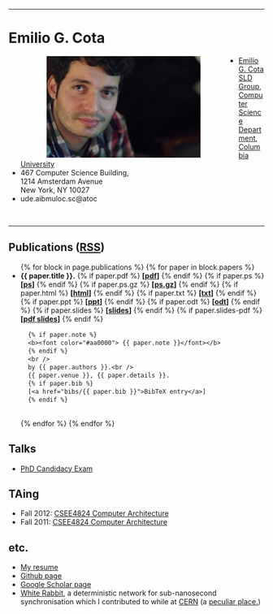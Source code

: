 ---
<h1>Emilio G. Cota</h1>

<img ALIGN="left" width="303" height="200" hspace="75" src="images/cota0.jpg" alt="Emilio picture">
<ul>
<li><a href="http://www.cs.columbia.edu/~cota">Emilio G. Cota</a></li>
<a href="http://sld.cs.columbia.edu/">SLD Group</a>, <a href="http://www.cs.columbia.edu/">Computer Science Department</a>, <a href="http://www.columbia.edu/">Columbia University</a></li>
<li>467 Computer Science Building,
<br />
1214 Amsterdam Avenue
<br />
New York, NY 10027
</li>
<li><span class="oppdir">ude.aibmuloc.sc@atoc</span></li>
</ul>
<br />
<hr />
<h2>Publications (<a href="pubs.rss">RSS</a>)</h2>
<ul>
{% for block in page.publications %}
  {% for paper in block.papers %}
  <li>
      <b>{{ paper.title }}.</b>
      {% if paper.pdf %}
      <b> [<a href="pubs/{{ paper.pdf }}">pdf</a>]</b>
      {% endif %}
      {% if paper.ps %}
      <b> [<a href="pubs/{{ paper.ps }}">ps</a>]</b>
      {% endif %}
      {% if paper.ps.gz %}
      <b> [<a href="pubs/{{ paper.ps.gz }}">ps.gz</a>]</b>
      {% endif %}
      {% if paper.html %}
      <b> [<a href="pubs/{{ paper.html }}">html</a>]</b>
      {% endif %}
      {% if paper.txt %}
      <b> [<a href="pubs/{{ paper.txt }}">txt</a>]</b>
      {% endif %}
      {% if paper.ppt %}
      <b> [<a href="pubs/{{ paper.ppt }}">ppt</a>]</b>
      {% endif %}
      {% if paper.odt %}
      <b> [<a href="pubs/{{ paper.odt }}">odt</a>]</b>
      {% endif %}
      {% if paper.slides %}
      <b> [<a href="pubs/{{ paper.slides }}">slides</a>]</b>
      {% endif %}
      {% if paper.slides-pdf %}
      <b> [<a href="pubs/{{ paper.slides-pdf }}">pdf slides</a>]</b>
      {% endif %}

      {% if paper.note %}
      <b><font color="#aa0000"> {{ paper.note }}</font></b>
      {% endif %}
      <br />
      by {{ paper.authors }}.<br />
      {{ paper.venue }}, {{ paper.details }}.
      {% if paper.bib %}
      [<a href="bibs/{{ paper.bib }}">BibTeX entry</a>]
      {% endif %}
  </li>
  <br />
  {% endfor %}
{% endfor %}
</ul>

<h2>Talks</h2>
<ul>
   <li><a href="candidacy.html">PhD Candidacy Exam</a></li>
</ul>

<h2>TAing</h2>
<ul>
<li>Fall 2012: <a href="http://www.cs.columbia.edu/~cs4824/">CSEE4824 Computer Architecture</a></li>
<li>Fall 2011: <a href="http://www.cs.columbia.edu/~cs4824/">CSEE4824 Computer Architecture</a></li>
</ul>

<h2>etc.</h2>
<ul>
<li><a href="http://braap.org/docs/cota-resume.pdf">My resume</a></li>
<li><a href="https://github.com/cota">Github page</a></li>
<li><a href="https://scholar.google.com/citations?user=bEuTEtEAAAAJ">Google Scholar page</a></li>
<li><a href="http://www.ohwr.org/projects/white-rabbit/wiki">White Rabbit</a>,
a deterministic network for sub-nanosecond synchronisation which I contributed
to while at <a href="http://cern.ch/">CERN</a> (a <a href="images/dilbert.gif">peculiar place.</a>)
</li>
</ul>
